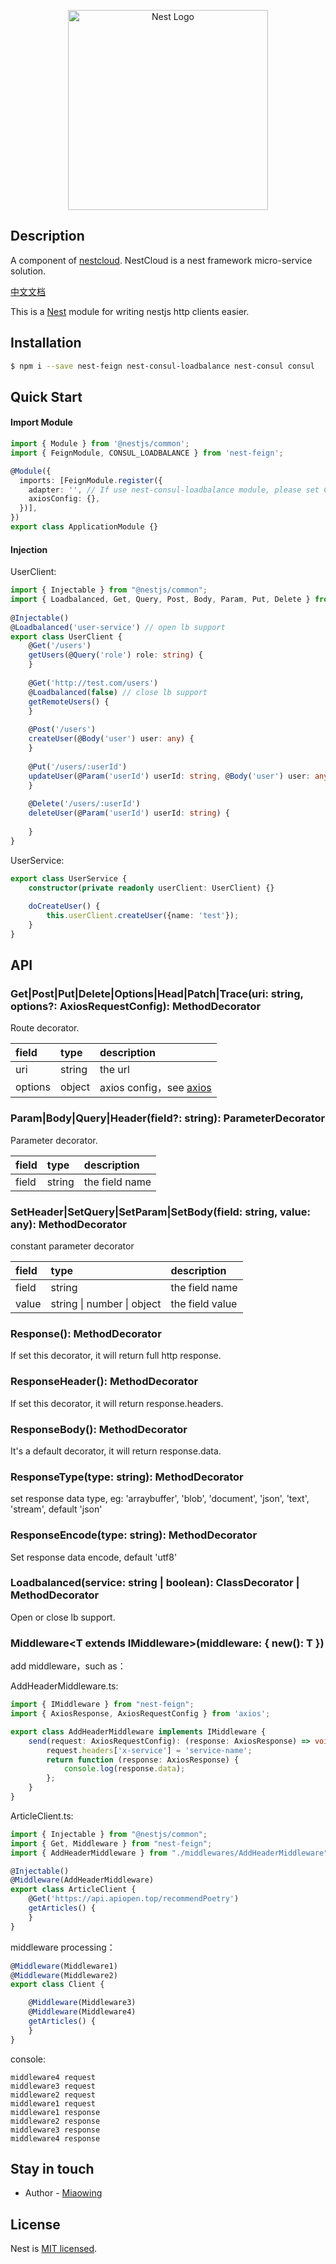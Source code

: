 <p align="center">
  <a href="http://nestjs.com/" target="blank"><img src="https://nestjs.com/img/logo_text.svg" width="320" alt="Nest Logo" /></a>
</p>

## Description

A component of [nestcloud](http://github.com/nest-cloud/nestcloud). NestCloud is a nest framework micro-service solution.
  
[中文文档](https://nestcloud.org/solutions/http-ke-hu-duan)

This is a [Nest](https://github.com/nestjs/nest) module for writing nestjs http clients easier.

## Installation

```bash
$ npm i --save nest-feign nest-consul-loadbalance nest-consul consul
```

## Quick Start

#### Import Module

```typescript
import { Module } from '@nestjs/common';
import { FeignModule, CONSUL_LOADBALANCE } from 'nest-feign';

@Module({
  imports: [FeignModule.register({
    adapter: '', // If use nest-consul-loadbalance module, please set CONSUL_LOADBALANCE
    axiosConfig: {},
  })],
})
export class ApplicationModule {}
```

#### Injection

UserClient:

```typescript
import { Injectable } from "@nestjs/common";
import { Loadbalanced, Get, Query, Post, Body, Param, Put, Delete } from "nest-feign";
​
@Injectable()
@Loadbalanced('user-service') // open lb support
export class UserClient {
    @Get('/users')
    getUsers(@Query('role') role: string) {
    }
    
    @Get('http://test.com/users')
    @Loadbalanced(false) // close lb support
    getRemoteUsers() {
    }
    
    @Post('/users')
    createUser(@Body('user') user: any) {
    }
    
    @Put('/users/:userId')
    updateUser(@Param('userId') userId: string, @Body('user') user: any) {
    }
    
    @Delete('/users/:userId')
    deleteUser(@Param('userId') userId: string) {
       
    }
}
```

UserService:

```typescript
export class UserService {
    constructor(private readonly userClient: UserClient) {}
    
    doCreateUser() {
        this.userClient.createUser({name: 'test'});
    }
}
```

## API

### Get\|Post\|Put\|Delete\|Options\|Head\|Patch\|Trace\(uri: string, options?: AxiosRequestConfig\): MethodDecorator

Route decorator.

| field | type | description |
| :--- | :--- | :--- |
| uri | string | the url |
| options | object | axios config，see [axios](https://github.com/axios/axios) |

### Param\|Body\|Query\|Header\(field?: string\): ParameterDecorator

Parameter decorator.

| field | type | description |
| :--- | :--- | :--- |
| field | string | the field name |

### SetHeader\|SetQuery\|SetParam\|SetBody\(field: string, value: any\): MethodDecorator

constant parameter decorator

| field | type | description |
| :--- | :--- | :--- |
| field | string | the field name  |
| value | string \| number \| object | the field value |

### Response\(\): MethodDecorator

If set this decorator, it will return full http response.

### ResponseHeader\(\): MethodDecorator

If set this decorator, it will return response.headers.

### ResponseBody\(\): MethodDecorator

It's a default decorator, it will return response.data.

### ResponseType\(type: string\): MethodDecorator

set response data type, eg: 'arraybuffer', 'blob', 'document', 'json', 'text', 'stream', default 'json'

### ResponseEncode\(type: string\): MethodDecorator

Set response data encode, default 'utf8'

### Loadbalanced\(service: string \| boolean\): ClassDecorator \| MethodDecorator

Open or close lb support.

### Middleware&lt;T extends IMiddleware&gt;\(middleware: { new\(\): T }\)

add middleware，such as：

AddHeaderMiddleware.ts:
```typescript
import { IMiddleware } from "nest-feign";
import { AxiosResponse, AxiosRequestConfig } from 'axios';

export class AddHeaderMiddleware implements IMiddleware {
    send(request: AxiosRequestConfig): (response: AxiosResponse) => void {
        request.headers['x-service'] = 'service-name';
        return function (response: AxiosResponse) {
            console.log(response.data);
        };
    }
}
```

ArticleClient.ts:
```typescript
import { Injectable } from "@nestjs/common";
import { Get, Middleware } from "nest-feign";
import { AddHeaderMiddleware } from "./middlewares/AddHeaderMiddleware";

@Injectable()
@Middleware(AddHeaderMiddleware)
export class ArticleClient {
    @Get('https://api.apiopen.top/recommendPoetry')
    getArticles() {
    }
}
```

middleware processing：

```typescript
@Middleware(Middleware1)
@Middleware(Middleware2)
export class Client {

    @Middleware(Middleware3)
    @Middleware(Middleware4)
    getArticles() {
    }
}
```

console:
```text
middleware4 request
middleware3 request
middleware2 request
middleware1 request
middleware1 response
middleware2 response
middleware3 response
middleware4 response
```


## Stay in touch

- Author - [Miaowing](https://github.com/miaowing)

## License

  Nest is [MIT licensed](LICENSE).
